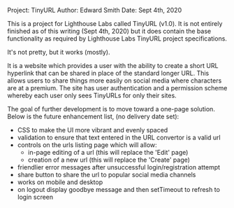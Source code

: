 Project: TinyURL
Author: Edward Smith
Date: Sept 4th, 2020

This is a project for Lighthouse Labs called TinyURL (v1.0). It is not entirely finished as of this writing (Sept 4th, 2020) but it does contain the base functionality as required by Lighthouse Labs TinyURL project specifications. 

It's not pretty, but it works (mostly).

It is a website which provides a user with the ability to create a short URL hyperlink that can be shared in place of the standard longer URL. This allows users to share things more easily on social media where characters are at a premium. The site has user authentication and a permission scheme whereby each user only sees TinyURLs for only their sites. 

The goal of further development is to move toward a one-page solution. Below is the future enhancement list, (no delivery date set):
- CSS to make the UI more vibrant and evenly spaced
- validation to ensure that text entered in the URL convertor is a valid url 
- controls on the urls listing page which will allow:
  - in-page editing of a url (this will replace the 'Edit' page)
  - creation of a new url (this will replace the 'Create' page)
- friendlier error messages after unsuccessful login/registration attempt
- share button to share the url to popular social media channels
- works on mobile and desktop
- on logout display goodbye message and then setTimeout to refresh to login screen


